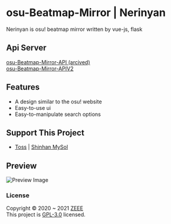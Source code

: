 # osu-Beatmap-Mirror | Nerinyan
Nerinyan is osu! beatmap mirror written by vue-js, flask

## Api Server
[osu-Beatmap-Mirror-API (arcived)](https://github.com/zeee2/osu-Beatmap-Mirror-API) \
[osu-Beatmap-Mirror-APIV2](https://github.com/zeee2/osu-Beatmap-Mirror-APIv2)


## Features
- A design similar to the osu! website
- Easy-to-use ui
- Easy-to-manipulate search options

## Support This Project
- [Toss](http://toss.me/zeeee) | [Shinhan MySol](http://MySol.ID/ze2ee)

## Preview
![Preview Image](https://i.imgur.com/MxPuVsS.png)

### License

Copyright © 2020 ~ 2021 [ZEEE](https://github.com/zeee2)\
This project is [GPL-3.0](https://github.com/Nerina1241/osu-Beatmap-Mirror/blob/main/LICENSE) licensed.
